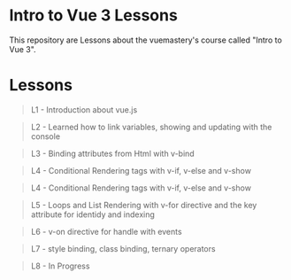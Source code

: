 # Intro to Vue 3 Lessons

This repository are Lessons about the vuemastery's course called "Intro to Vue 3". 

# Lessons

> L1 - Introduction about vue.js

> L2 - Learned how to link variables, showing and updating with the console

> L3 - Binding attributes from Html with v-bind

> L4 - Conditional Rendering tags with v-if, v-else and v-show

> L4 - Conditional Rendering tags with v-if, v-else and v-show

> L5 - Loops and List Rendering with v-for directive and the key attribute for identidy and indexing

> L6 - v-on directive for handle with events

> L7 - style binding, class binding, ternary operators

> L8 - In Progress
